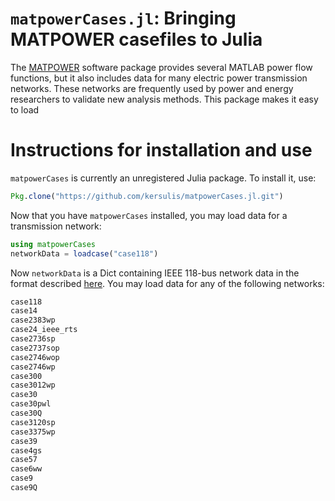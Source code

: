 # `matpowerCases.jl`: Bringing MATPOWER casefiles to Julia

The [MATPOWER][1] software package provides several MATLAB power flow functions, but it also includes data for many electric power transmission networks. These networks are frequently used by power and energy researchers to validate new analysis methods. This package makes it easy to load 

# Instructions for installation and use

`matpowerCases` is currently an unregistered Julia package. To install it, use:

```julia
Pkg.clone("https://github.com/kersulis/matpowerCases.jl.git")
```
Now that you have `matpowerCases` installed, you may load data for a transmission network:

```julia
using matpowerCases
networkData = loadcase("case118")
```
Now `networkData` is a Dict containing IEEE 118-bus network data in the format described [here][2]. You may load data for any of the following networks:

```bash
case118
case14
case2383wp
case24_ieee_rts
case2736sp
case2737sop
case2746wop
case2746wp
case300
case3012wp
case30
case30pwl
case30Q
case3120sp
case3375wp
case39
case4gs
case57
case6ww
case9
case9Q
```


[1]: http://www.pserc.cornell.edu//matpower/
[2]: http://www.maths.ed.ac.uk/optenergy/LocalOpt/caseformat.txt